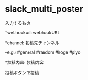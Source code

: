 # slack_multi_poster

入力するもの

*webhookurl: webhookURL


*channel: 投稿先チャンネル

-e.g.) #general #random #hoge #piyo


*投稿内容: 投稿内容


投稿ボタンで投稿
